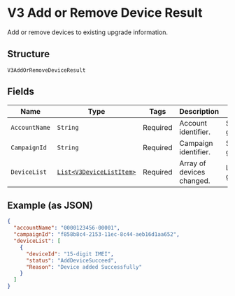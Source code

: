 
# V3 Add or Remove Device Result

Add or remove devices to existing upgrade information.

## Structure

`V3AddOrRemoveDeviceResult`

## Fields

| Name | Type | Tags | Description | Getter | Setter |
|  --- | --- | --- | --- | --- | --- |
| `AccountName` | `String` | Required | Account identifier. | String getAccountName() | setAccountName(String accountName) |
| `CampaignId` | `String` | Required | Campaign identifier. | String getCampaignId() | setCampaignId(String campaignId) |
| `DeviceList` | [`List<V3DeviceListItem>`](../../doc/models/v3-device-list-item.md) | Required | Array of devices changed. | List<V3DeviceListItem> getDeviceList() | setDeviceList(List<V3DeviceListItem> deviceList) |

## Example (as JSON)

```json
{
  "accountName": "0000123456-00001",
  "campaignId": "f858b8c4-2153-11ec-8c44-aeb16d1aa652",
  "deviceList": [
    {
      "deviceId": "15-digit IMEI",
      "status": "AddDeviceSucceed",
      "Reason": "Device added Successfully"
    }
  ]
}
```

